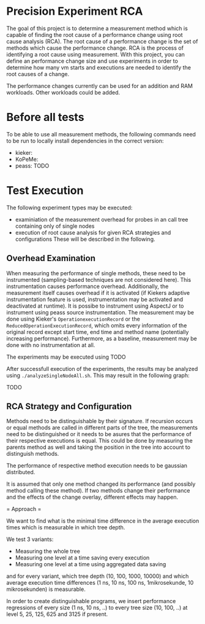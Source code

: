 Precision Experiment RCA
===================== 

The goal of this project is to determine a measurement method which is capable of finding the root cause of a performance change using root cause analysis (RCA). The root cause of a performance change is the set of methods which cause the performance change. RCA is the process of identifying a root cause using measurement. With this project, you can define an performance change size and use experiments in order to determine how many vm starts and executions are needed to identify the root causes of a change.

The performance changes currently can be used for an addition and RAM workloads. Other workloads could be added.

# Before all tests

To be able to use all measurement methods, the following commands need to be run to locally install dependencies in the correct version:
- kieker:
- KoPeMe:
- peass:
TODO

# Test Execution

The following experiment types may be executed:
- examiniation of the measurement overhead for probes in an call tree containing only of single nodes
- execution of root cause analysis for given RCA strategies and configurations
These will be described in the following.

## Overhead Examination

When measuring the performance of single methods, these need to be instrumented (sampling-based techniques are not considered here). This instrumentation causes performance overhead. Additionally, the measurement itself causes overhead if it is activated (if Kiekers adaptive instrumentation feature is used, instrumentation may be activated and deactivated at runtime). It is possibe to instrument using AspectJ or to instrument using peass source instrumentation. The measurement may be done using Kieker's `OperationexecutionRecord` or the `ReducedOperationExecutionRecord`, which omits every information of the original record except start time, end time and method name (potentially increasing performance). Furthermore, as a baseline, measurement may be done with no instrumentation at all.

The experiments may be executed using TODO

After successfull execution of the experiments, the results may be analyzed using `./analyzeSingleNodeAll.sh`. This may result in the following graph:

TODO

## RCA Strategy and Configuration



Methods need to be distinguishable by their signature. If recursion occurs or equal methods are called in different parts of the tree, the measurements need to be distinguished or it needs to be asures that the performance of their respective executions is equal. This could be done by measuring the parents method as well and taking the position in the tree into account to distinguish methods. 

The performance of respective method execution needs to be gaussian distributed. 

It is assumed that only one method changed its performance (and possibly method calling these method). If two methods change their performance and the effects of the change overlay, different effects may happen.

= Approach =

We want to find what is the minimal time difference in the average execution times which is measurable in which tree depth. 

We test 3 variants:
- Measuring the whole tree
- Measuring one level at a time saving every execution
- Measuring one level at a time using aggregated data saving

and for every variant, which tree depth (10, 100, 1000, 10000) and which average execution time differences (1 ns, 10 ns, 100 ns, 1mikrosekunde, 10 mikrosekunden) is measurable.

In order to create distinguishable programs, we insert performance regressions of every size (1 ns, 10 ns, ..) to every tree size (10, 100, ..) at level 5, 25, 125, 625 and 3125 if present. 
